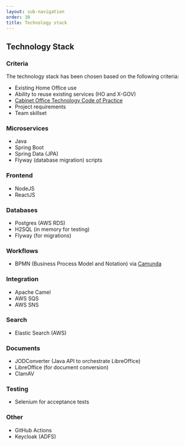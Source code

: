 ```yaml
---
layout: sub-navigation
order: 30
title: Technology stack
---
```

## Technology Stack

### Criteria
The technology stack has been chosen based on the following criteria:
- Existing Home Office use
- Ability to reuse existing services (HO and X-GOV)
- [Cabinet Office Technology Code of Practice](https://www.gov.uk/guidance/the-technology-code-of-practice)
- Project requirements
- Team skillset

### Microservices
- Java
- Spring Boot
- Spring Data (JPA)
- Flyway (database migration) scripts

### Frontend
- NodeJS
- ReactJS

### Databases
- Postgres (AWS RDS)
- H2SQL (in memory for testing)
- Flyway (for migrations)

### Workflows
- BPMN (Business Process Model and Notation) via [Camunda](https://camunda.com/)

### Integration
- Apache Camel
- AWS SQS
- AWS SNS

### Search
- Elastic Search (AWS)

### Documents
- JODConverter (Java API to orchestrate LibreOffice)
- LibreOffice (for document conversion)
- ClamAV

### Testing
- Selenium for acceptance tests

### Other
- GitHub Actions
- Keycloak (ADFS)
